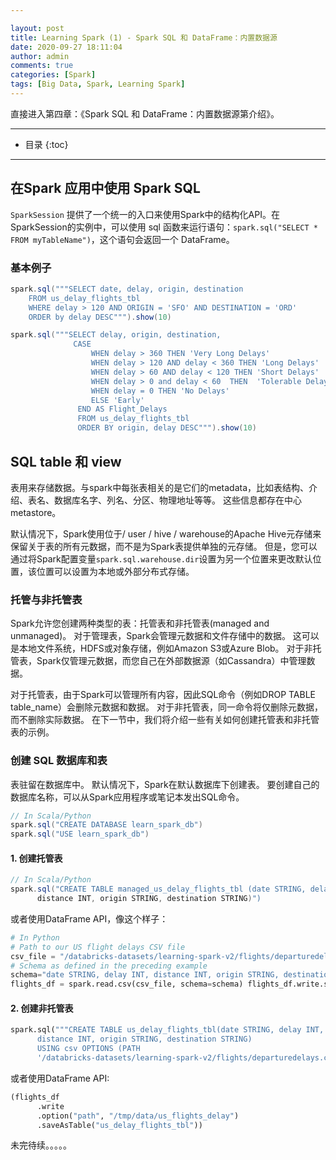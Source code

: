 ```yaml
---

layout: post
title: Learning Spark (1) - Spark SQL 和 DataFrame：内置数据源
date: 2020-09-27 18:11:04
author: admin
comments: true
categories: [Spark]
tags: [Big Data, Spark, Learning Spark]
---
```


直接进入第四章：《Spark SQL 和 DataFrame：内置数据源第介绍》。

<!-- more -->

---

* 目录
{:toc}
---

## 在Spark 应用中使用 Spark SQL

`SparkSession` 提供了一个统一的入口来使用Spark中的结构化API。在SparkSession的实例中，可以使用 sql 函数来运行语句：`spark.sql("SELECT * FROM myTableName")`，这个语句会返回一个 DataFrame。

### 基本例子

```Scala
spark.sql("""SELECT date, delay, origin, destination
    FROM us_delay_flights_tbl
    WHERE delay > 120 AND ORIGIN = 'SFO' AND DESTINATION = 'ORD'
    ORDER by delay DESC""").show(10)

spark.sql("""SELECT delay, origin, destination,
              CASE
                  WHEN delay > 360 THEN 'Very Long Delays'
                  WHEN delay > 120 AND delay < 360 THEN 'Long Delays'
                  WHEN delay > 60 AND delay < 120 THEN 'Short Delays'
                  WHEN delay > 0 and delay < 60  THEN  'Tolerable Delays'
                  WHEN delay = 0 THEN 'No Delays'
                  ELSE 'Early'
               END AS Flight_Delays
               FROM us_delay_flights_tbl
               ORDER BY origin, delay DESC""").show(10)
```



## SQL table 和 view

表用来存储数据。与spark中每张表相关的是它们的metadata，比如表结构、介绍、表名、数据库名字、列名、分区、物理地址等等。 这些信息都存在中心metastore。

默认情况下，Spark使用位于/ user / hive / warehouse的Apache Hive元存储来保留关于表的所有元数据，而不是为Spark表提供单独的元存储。 但是，您可以通过将Spark配置变量`spark.sql.warehouse.dir`设置为另一个位置来更改默认位置，该位置可以设置为本地或外部分布式存储。

### 托管与非托管表

Spark允许您创建两种类型的表：托管表和非托管表(managed and unmanaged)。 对于管理表，Spark会管理元数据和文件存储中的数据。 这可以是本地文件系统，HDFS或对象存储，例如Amazon S3或Azure Blob。 对于非托管表，Spark仅管理元数据，而您自己在外部数据源（如Cassandra）中管理数据。

对于托管表，由于Spark可以管理所有内容，因此SQL命令（例如DROP TABLE table_name）会删除元数据和数据。 对于非托管表，同一命令将仅删除元数据，而不删除实际数据。 在下一节中，我们将介绍一些有关如何创建托管表和非托管表的示例。

### 创建 SQL 数据库和表

表驻留在数据库中。 默认情况下，Spark在默认数据库下创建表。 要创建自己的数据库名称，可以从Spark应用程序或笔记本发出SQL命令。

```Scala
// In Scala/Python
spark.sql("CREATE DATABASE learn_spark_db")
spark.sql("USE learn_spark_db")
```

#### 1. 创建托管表

```Scala
// In Scala/Python
spark.sql("CREATE TABLE managed_us_delay_flights_tbl (date STRING, delay INT,
      distance INT, origin STRING, destination STRING)")
```

或者使用DataFrame API，像这个样子：

```Python
# In Python
# Path to our US flight delays CSV file
csv_file = "/databricks-datasets/learning-spark-v2/flights/departuredelays.csv" 
# Schema as defined in the preceding example
schema="date STRING, delay INT, distance INT, origin STRING, destination STRING" 
flights_df = spark.read.csv(csv_file, schema=schema) flights_df.write.saveAsTable("managed_us_delay_flights_tbl")
```

#### 2. 创建非托管表

```python
spark.sql("""CREATE TABLE us_delay_flights_tbl(date STRING, delay INT,
      distance INT, origin STRING, destination STRING)
      USING csv OPTIONS (PATH
      '/databricks-datasets/learning-spark-v2/flights/departuredelays.csv')""")
```

或者使用DataFrame API:

```python
(flights_df
      .write
      .option("path", "/tmp/data/us_flights_delay")
      .saveAsTable("us_delay_flights_tbl"))
```



未完待续。。。。。
